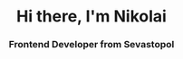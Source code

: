 <div id="header" align="center">
	<h1>Hi there, I'm Nikolai</h1>
	<h3>Frontend Developer from Sevastopol</h3>
</div>

<!--
**Spitsynnick/Spitsynnick** is a ✨ _special_ ✨ repository because its `README.md` (this file) appears on your GitHub profile.

Here are some ideas to get you started:

- 🔭 I’m currently working on ...
- 🌱 I’m currently learning ...
- 👯 I’m looking to collaborate on ...
- 🤔 I’m looking for help with ...
- 💬 Ask me about ...
- 📫 How to reach me: ...
- 😄 Pronouns: ...
- ⚡ Fun fact: ...
-->
